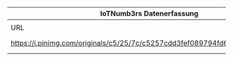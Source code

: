 |IoTNumb3rs Datenerfassung||||||||||||
| ---- | ---- | ---- | ---- | ---- | ---- | ---- | ---- | ---- | ---- | ---- | ---- |
|||||||||||||
|URL|home_url|filename|device_class|device_count|market_class|market_volume|prognosis_year|publication_year|authorship_class|Dropbox folder||
|https://i.pinimg.com/originals/c5/25/7c/c5257cdd3fef089794fd666e7181c09c.jpg|https://www.pinterest.de/pin/48343395985625728/|file4_c5257cdd3fef089794fd666e7181c09c.jpg||||||||marielledemuth/20181125-1200|N/A|
